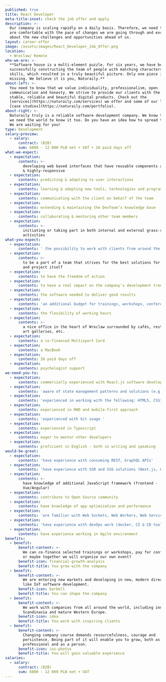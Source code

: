 ```yaml
---
published: true
title: React Developer
meta-title-inset: check the job offer and apply
description: >-
  Our company is scaling rapidly on a daily basis. Therefore, we need to see you
  are comfortable with the pace of changes we are going through and excited
  about the new challenges and opportunities ahead of us.
layout: career-offer
image: /assets/images/React_Developer_Job_Offer.png
location:
  - Wroclaw/ Remote
who-we-are: >-
  **Software house is a multi-element puzzle. For six years, we have been
  successfully constructing the team of people with matching characters and
  skills, which resulted in a truly beautiful picture. Only one piece is
  missing. We believe it is you, Naturaily.**
about-left: >-
  You need to know that we value individuality, professionalism, open
  communication and honesty. We strive to provide our clients with the best,
  stable, reliable and beautiful digital products. Check out the
  [services](https://naturaily.com/services) we offer and some of our latest
  [case studies](https://naturaily.com/portfolio).
about-right: >-
  Naturaily truly is a reliable software development company. We know that, and
  we need the world to know it too. Do you have an idea how to spread the word?
  We are waiting for you!
type: Development
salary-preview:
  - salary:
      contract: (B2B)
      sum: 6000 - 12 000 PLN net + VAT + 26 paid days off
what-we-expect:
  - expectation:
      contents: >-
        developing web based interfaces that have reusable components and are both functional
        & highly-responsive
  - expectation:
      contents: predicting & adapting to user interactions
  - expectation:
      contents: learning & adopting new tools, technologies and programming languages
  - expectation:
      contents: communicating with the client on behalf of the team
  - expectation:
      contents: extending & maintaining the DevTeam’s knowledge base
  - expectation:
      contents: collaborating & mentoring other team members
  - expectation:
      contents: >-
        initiating or taking part in both internal and external grass-roots
        activities
what-you-expect:
  - expectation:
      contents: ' the possibility to work with clients from around the world representing, among other industries: art, e-commerce, energy, and construction'
  - expectation:
      contents: >-
        to be a part of a team that strives for the best solutions for client
        and project itself
  - expectation:
      contents: to have the freedom of action
  - expectation:
      contents: to have a real impact on the company's development trends
  - expectation:
      contents: the software needed to deliver good results
  - expectation:
      contents: 'an additional budget for trainings, workshops, conferences, etc.'
  - expectation:
      contents: the flexibility of working hours
  - expectation:
      contents: >-
        a nice office in the heart of Wroclaw surrounded by cafés, restaurants,
        art galleries, etc.
  - expectation:
      contents: a co-financed Multisport Card
  - expectation:
      contents: a MacBook
  - expectation:
      contents: 26 paid days off
  - expectation:
      contents: psychologist support
we-need-you-to:
  - expectation:
      contents: commercially experienced with React.js software development
  - expectation:
      contents: 'aware of state management patterns and solutions (e.g. redux, MobX)'
  - expectation:
      contents: 'experienced in working with the following: HTML5, CSS3, Webpack'
  - expectation:
      contents: experienced in RWD and mobile-first approach
  - expectation:
      contents: 'experienced with Git usage '
  - expectation:
      contents: experienced in Typescript
  - expectation:
      contents: eager to mentor other developers
  - expectation:
      contents: proficient in English - both in writing and speaking
would-be-great:
  - expectation:
      contents: 'have experience with consuming REST, GraphQL APIs'
  - expectation:
      contents: 'have experience with SSR and SSG solutions (Next.js, Gatsby)'
  - expectation:
      contents: >-
        have knowledge of additional JavaScript framework (frontend -
        Vue/Angular)
  - expectation:
      contents: contribute to Open Source community
  - expectation:
      contents: have knowledge of app optimization and performance
  - expectation:
      contents: 'are familiar with Web Sockets, Web Workers, Web Services, PWA'
  - expectation:
      contents: 'have experience with devOps work (docker, CI & CD tools)'
  - expectation:
      contents: have experience working in Agile environment
benefits:
  - benefit:
      benefit-content: >-
        We can co-finance selected trainings or workshops, pay for conferences,
        or maybe together we will organize our own event?
      benefit-icon: financial-growth-analysis
      benefit-title: You grow with the company
  - benefit:
      benefit-content: >-
        We are entering new markets and developing in new, modern directions,
        like IoT software development.
      benefit-icon: barbell
      benefit-title: You can shape the company
  - benefit:
      benefit-content: >-
        We work with companies from all around the world, including innovative
        Scandinavia and mature Western Europe.
      benefit-icon: idea
      benefit-title: You work with inspiring clients
  - benefit:
      benefit-content: >-
        Changing company course demands resourcefulness, courage and
        persistence. Being part of it will enable you to grow, both as a
        professional and as a person.
      benefit-icon: ios-photos
      benefit-title: You will gain valuable experience
salaries:
  - salary:
      contract: (B2B)
      sum: 6000 - 12 000 PLN net + VAT
---
```

